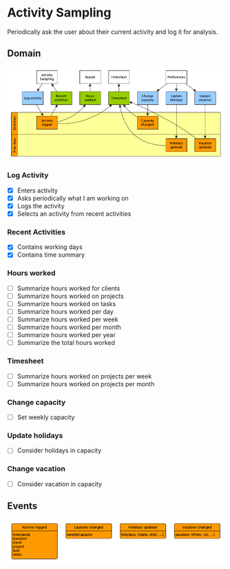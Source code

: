 # Activity Sampling

Periodically ask the user about their current activity and log it for analysis.

## Domain

![Domain](domain.png)

### Log Activity

-   [x] Enters activity
-   [x] Asks periodically what I am working on
-   [x] Logs the activity
-   [x] Selects an activity from recent activities

### Recent Activities

-   [x] Contains working days
-   [x] Contains time summary

### Hours worked

-   [ ] Summarize hours worked for clients
-   [ ] Summarize hours worked on projects
-   [ ] Summarize hours worked on tasks
-   [ ] Summarize hours worked per day
-   [ ] Summarize hours worked per week
-   [ ] Summarize hours worked per month
-   [ ] Summarize hours worked per year
-   [ ] Summarize the total hours worked

### Timesheet

-   [ ] Summarize hours worked on projects per week
-   [ ] Summarize hours worked on projects per month

### Change capacity

-   [ ] Set weekly capacity

### Update holidays

-   [ ] Consider holidays in capacity

### Change vacation

-   [ ] Consider vacation in capacity

## Events

![Events](events.png)
